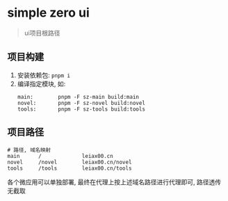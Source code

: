 # simple zero ui
> ui项目根路径

## 项目构建
1. 安装依赖包: `pnpm i`
2. 编译指定模块, 如:
    ```text
    main:        pnpm -F sz-main build:main
    novel:       pnpm -F sz-novel build:novel
    tools:       pnpm -F sz-tools build:tools
    ```
## 项目路径
```text
# 路径, 域名映射
main      /             leiax00.cn
novel     /novel        leiax00.cn/novel
tools     /tools        leiax00.cn/tools
```
各个微应用可以单独部署, 最终在代理上按上述域名路径进行代理即可, 路径透传无截取
